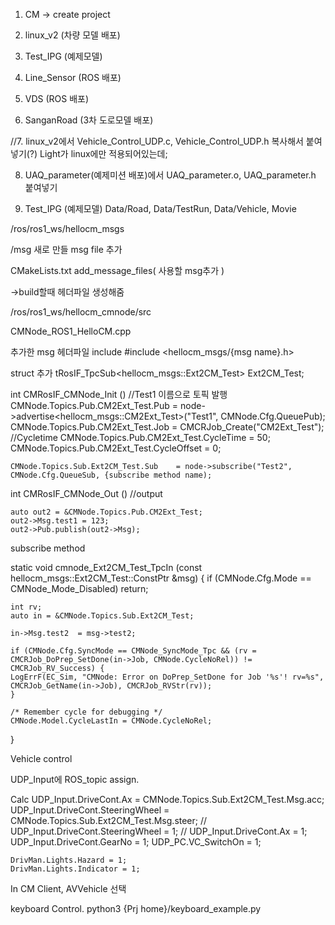 1. CM -> create project

2. linux_v2 (차량 모델 배포)

3. Test_IPG (예제모델)

4. Line_Sensor (ROS 배포)

5. VDS (ROS 배포)

6. SanganRoad (3차 도로모델 배포)

//7. linux_v2에서 Vehicle_Control_UDP.c, Vehicle_Control_UDP.h 복사해서 붙여넣기(?)
Light가 linux에만 적용되어있는데;

8. UAQ_parameter(예제미션 배포)에서 UAQ_parameter.o, UAQ_parameter.h 붙여넣기

9. Test_IPG (예제모델)
    Data/Road, Data/TestRun, Data/Vehicle, Movie

/ros/ros1_ws/hellocm_msgs

/msg
    새로 만들 msg file 추가

CMakeLists.txt
    add_message_files(
        사용할 msg추가
    )

->build할때 헤더파일 생성해줌



/ros/ros1_ws/hellocm_cmnode/src

CMNode_ROS1_HelloCM.cpp

추가한 msg 헤더파일 include
    #include <hellocm_msgs/{msg name}.h>

struct 추가
    tRosIF_TpcSub<hellocm_msgs::Ext2CM_Test> Ext2CM_Test;

int CMRosIF_CMNode_Init ()
    //Test1 이름으로 토픽 발행
    CMNode.Topics.Pub.CM2Ext_Test.Pub           = node->advertise<hellocm_msgs::CM2Ext_Test>("Test1", CMNode.Cfg.QueuePub);
    CMNode.Topics.Pub.CM2Ext_Test.Job           = CMCRJob_Create("CM2Ext_Test");
    //Cycletime
    CMNode.Topics.Pub.CM2Ext_Test.CycleTime     = 50;
    CMNode.Topics.Pub.CM2Ext_Test.CycleOffset   = 0;

    CMNode.Topics.Sub.Ext2CM_Test.Sub    = node->subscribe("Test2", CMNode.Cfg.QueueSub, {subscribe method name);

int CMRosIF_CMNode_Out ()
    //output
    
    auto out2 = &CMNode.Topics.Pub.CM2Ext_Test;
    out2->Msg.test1 = 123;
    out2->Pub.publish(out2->Msg);


subscribe method

static void cmnode_Ext2CM_Test_TpcIn (const hellocm_msgs::Ext2CM_Test::ConstPtr &msg)
{
    if (CMNode.Cfg.Mode == CMNode_Mode_Disabled)
	return;
    
    int rv;
    auto in = &CMNode.Topics.Sub.Ext2CM_Test;

    in->Msg.test2  = msg->test2;

    if (CMNode.Cfg.SyncMode == CMNode_SyncMode_Tpc && (rv = CMCRJob_DoPrep_SetDone(in->Job, CMNode.CycleNoRel)) != CMCRJob_RV_Success) {
	LogErrF(EC_Sim, "CMNode: Error on DoPrep_SetDone for Job '%s'! rv=%s", CMCRJob_GetName(in->Job), CMCRJob_RVStr(rv));
    }

    /* Remember cycle for debugging */
    CMNode.Model.CycleLastIn = CMNode.CycleNoRel;
}

Vehicle control

UDP_Input에 ROS_topic assign.

Calc
    UDP_Input.DriveCont.Ax = CMNode.Topics.Sub.Ext2CM_Test.Msg.acc;
    UDP_Input.DriveCont.SteeringWheel = CMNode.Topics.Sub.Ext2CM_Test.Msg.steer;
	// UDP_Input.DriveCont.SteeringWheel = 1;
    // UDP_Input.DriveCont.Ax = 1;
	UDP_Input.DriveCont.GearNo = 1;
    UDP_PC.VC_SwitchOn = 1;
	
	DrivMan.Lights.Hazard = 1;
	DrivMan.Lights.Indicator = 1;

In CM Client, AVVehicle 선택


keyboard Control.
    python3 {Prj home}/keyboard_example.py